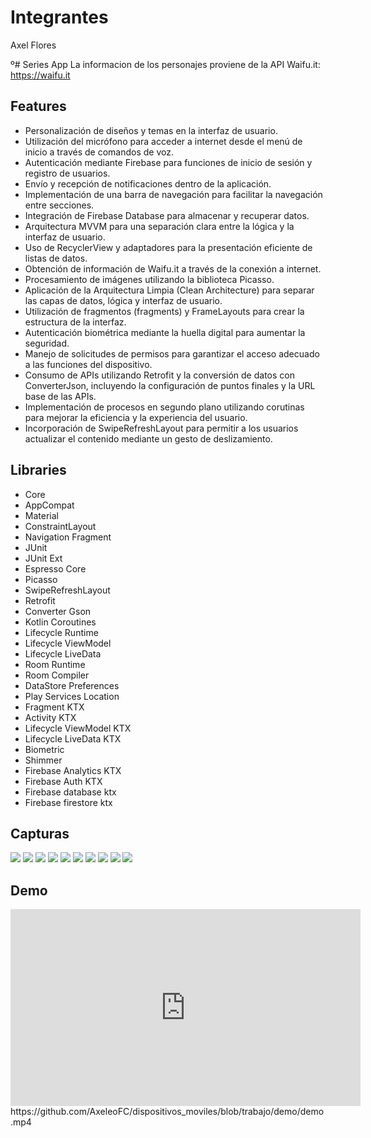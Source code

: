 # Integrantes
Axel Flores

º# Series App
La informacion de los personajes proviene de la API Waifu.it: https://waifu.it

## Features
* Personalización de diseños y temas en la interfaz de usuario.
* Utilización del micrófono para acceder a internet desde el menú de inicio a través de comandos de voz.
* Autenticación mediante Firebase para funciones de inicio de sesión y registro de usuarios.
* Envío y recepción de notificaciones dentro de la aplicación.
* Implementación de una barra de navegación para facilitar la navegación entre secciones.
* Integración de Firebase Database para almacenar y recuperar datos.
* Arquitectura MVVM para una separación clara entre la lógica y la interfaz de usuario.
* Uso de RecyclerView y adaptadores para la presentación eficiente de listas de datos.
* Obtención de información de Waifu.it a través de la conexión a internet.
* Procesamiento de imágenes utilizando la biblioteca Picasso.
* Aplicación de la Arquitectura Limpia (Clean Architecture) para separar las capas de datos, lógica y interfaz de usuario.
* Utilización de fragmentos (fragments) y FrameLayouts para crear la estructura de la interfaz.
* Autenticación biométrica mediante la huella digital para aumentar la seguridad.
* Manejo de solicitudes de permisos para garantizar el acceso adecuado a las funciones del dispositivo.
* Consumo de APIs utilizando Retrofit y la conversión de datos con ConverterJson, incluyendo la configuración de puntos finales y la URL base de las APIs.
* Implementación de procesos en segundo plano utilizando corutinas para mejorar la eficiencia y la experiencia del usuario.
* Incorporación de SwipeRefreshLayout para permitir a los usuarios actualizar el contenido mediante un gesto de deslizamiento.
  
## Libraries
* Core
* AppCompat
* Material
* ConstraintLayout
* Navigation Fragment
* JUnit
* JUnit Ext
* Espresso Core
* Picasso
* SwipeRefreshLayout
* Retrofit
* Converter Gson
* Kotlin Coroutines
* Lifecycle Runtime
* Lifecycle ViewModel
* Lifecycle LiveData
* Room Runtime
* Room Compiler
* DataStore Preferences
* Play Services Location
* Fragment KTX
* Activity KTX
* Lifecycle ViewModel KTX
* Lifecycle LiveData KTX
* Biometric
* Shimmer
* Firebase Analytics KTX          
* Firebase Auth KTX
* Firebase database ktx
* Firebase firestore ktx
## Capturas
![](demo/inicio.png)
![](demo/aceesoGPS.png)
![](demo/usoVoz.png)
![](demo/registro.png)
![](demo/menu.png)
![](demo/menu_personajes.png)
![](demo/menu_ingresar_favoritos.png)
![](demo/menu_favoritos.png)
![](demo/menu_buscar.png)
![](demo/dato_personajes.png)
## Demo
<iframe width="560" height="315" src="https://www.youtube.com/embed/y35pN9ukLUM" frameborder="0" allowfullscreen></iframe>
https://github.com/AxeleoFC/dispositivos_moviles/blob/trabajo/demo/demo.mp4



